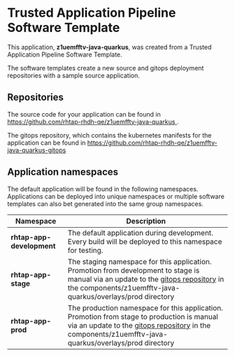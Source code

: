 # Trusted Application Pipeline Software Template

This application, **z1uemfftv-java-quarkus**, was created from a Trusted Application Pipeline Software Template.

The software templates create a new source and gitops deployment repositories with a sample source application. 

## Repositories

The source code for your application can be found in [https://github.com/rhtap-rhdh-qe/z1uemfftv-java-quarkus ](https://github.com/rhtap-rhdh-qe/z1uemfftv-java-quarkus ).
 
The gitops repository, which contains the kubernetes manifests for the application can be found in 
[https://github.com/rhtap-rhdh-qe/z1uemfftv-java-quarkus-gitops ](https://github.com/rhtap-rhdh-qe/z1uemfftv-java-quarkus-gitops ) 

## Application namespaces 

The default application will be found in the following namespaces. Applications can be deployed into unique namespaces or multiple software templates can also bet generated into the same group namespaces.  

|  Namespace   |  Description   |  
| -------- | -------- |   
| **rhtap-app-development** | The default application during development. Every build will be deployed to this namespace for testing. | 
| **rhtap-app-stage** | The staging namespace for this application. Promotion from development to stage is manual via an update to the [gitops repository](https://github.com/rhtap-rhdh-qe/z1uemfftv-java-quarkus-gitops ) in the components/z1uemfftv-java-quarkus/overlays/prod directory |  
| **rhtap-app-prod** | The production namespace for this application. Promotion from stage to production is manual via an update to the [gitops repository](https://github.com/rhtap-rhdh-qe/z1uemfftv-java-quarkus-gitops ) in the components/z1uemfftv-java-quarkus/overlays/prod directory | 